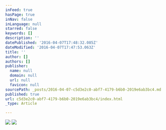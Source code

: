 ```yaml
---
inFeed: true
hasPage: true
inNav: false
inLanguage: null
starred: false
keywords: []
description: ''
datePublished: '2016-04-07T17:48:32.085Z'
dateModified: '2016-04-07T17:47:53.063Z'
title: ''
author: []
authors: []
publisher:
  name: null
  domain: null
  url: null
  favicon: null
sourcePath: _posts/2016-04-07-c5d3e2c0-abf7-4179-b6b0-2019e6ab3bc4.md
published: true
url: c5d3e2c0-abf7-4179-b6b0-2019e6ab3bc4/index.html
_type: Article

---
```

![](https://the-grid-user-content.s3-us-west-2.amazonaws.com/d63f6fbb-af15-4c49-b788-c12f296138d3.jpg)
![](https://the-grid-user-content.s3-us-west-2.amazonaws.com/8b239899-2fb2-4742-8661-de93ef8fb716.jpg)